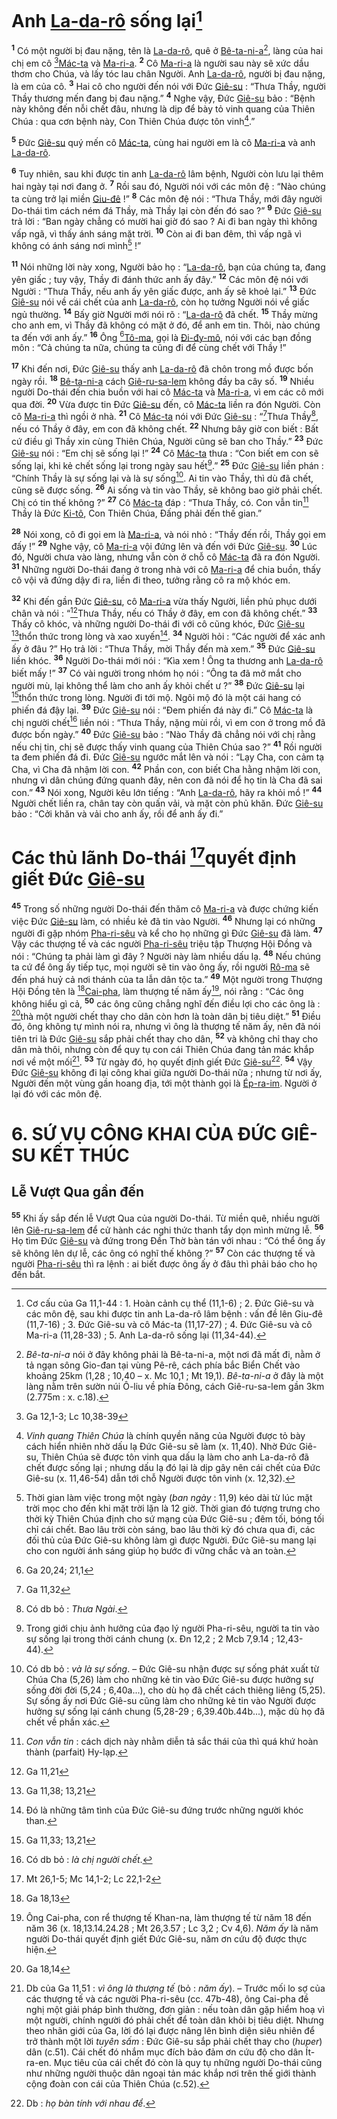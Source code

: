 # Anh [La-da-rô]() sống lại[^1-6e6c12cc-160e-4b67-8b0c-3d6d8afa6082]

<sup><b>1</b></sup> Có một người bị đau nặng, tên là [La-da-rô](), quê ở [Bê-ta-ni-a]()[^2-6e6c12cc-160e-4b67-8b0c-3d6d8afa6082], làng của hai chị em cô [^1@-6e6c12cc-160e-4b67-8b0c-3d6d8afa6082][Mác-ta]() và [Ma-ri-a](). <sup><b>2</b></sup> Cô [Ma-ri-a]() là người sau này sẽ xức dầu thơm cho Chúa, và lấy tóc lau chân Người. Anh [La-da-rô](), người bị đau nặng, là em của cô. <sup><b>3</b></sup> Hai cô cho người đến nói với Đức [Giê-su]() : “Thưa Thầy, người Thầy thương mến đang bị đau nặng.” <sup><b>4</b></sup> Nghe vậy, Đức [Giê-su]() bảo : “Bệnh này không đến nỗi chết đâu, nhưng là dịp để bày tỏ vinh quang của Thiên Chúa : qua cơn bệnh này, Con Thiên Chúa được tôn vinh[^3-6e6c12cc-160e-4b67-8b0c-3d6d8afa6082].”

<sup><b>5</b></sup> Đức [Giê-su]() quý mến cô [Mác-ta](), cùng hai người em là cô [Ma-ri-a]() và anh [La-da-rô]().

<sup><b>6</b></sup> Tuy nhiên, sau khi được tin anh [La-da-rô]() lâm bệnh, Người còn lưu lại thêm hai ngày tại nơi đang ở. <sup><b>7</b></sup> Rồi sau đó, Người nói với các môn đệ : “Nào chúng ta cùng trở lại miền [Giu-đê]() !” <sup><b>8</b></sup> Các môn đệ nói : “Thưa Thầy, mới đây người Do-thái tìm cách ném đá Thầy, mà Thầy lại còn đến đó sao ?” <sup><b>9</b></sup> Đức [Giê-su]() trả lời : “Ban ngày chẳng có mười hai giờ đó sao ? Ai đi ban ngày thì không vấp ngã, vì thấy ánh sáng mặt trời. <sup><b>10</b></sup> Còn ai đi ban đêm, thì vấp ngã vì không có ánh sáng nơi mình[^4-6e6c12cc-160e-4b67-8b0c-3d6d8afa6082] !”

<sup><b>11</b></sup> Nói những lời này xong, Người bảo họ : “[La-da-rô](), bạn của chúng ta, đang yên giấc ; tuy vậy, Thầy đi đánh thức anh ấy đây.” <sup><b>12</b></sup> Các môn đệ nói với Người : “Thưa Thầy, nếu anh ấy yên giấc được, anh ấy sẽ khoẻ lại.” <sup><b>13</b></sup> Đức [Giê-su]() nói về cái chết của anh [La-da-rô](), còn họ tưởng Người nói về giấc ngủ thường. <sup><b>14</b></sup> Bấy giờ Người mới nói rõ : “[La-da-rô]() đã chết. <sup><b>15</b></sup> Thầy mừng cho anh em, vì Thầy đã không có mặt ở đó, để anh em tin. Thôi, nào chúng ta đến với anh ấy.” <sup><b>16</b></sup> Ông [^2@-6e6c12cc-160e-4b67-8b0c-3d6d8afa6082][Tô-ma](), gọi là [Đi-đy-mô](), nói với các bạn đồng môn : “Cả chúng ta nữa, chúng ta cũng đi để cùng chết với Thầy !”

<sup><b>17</b></sup> Khi đến nơi, Đức [Giê-su]() thấy anh [La-da-rô]() đã chôn trong mồ được bốn ngày rồi. <sup><b>18</b></sup> [Bê-ta-ni-a]() cách [Giê-ru-sa-lem]() không đầy ba cây số. <sup><b>19</b></sup> Nhiều người Do-thái đến chia buồn với hai cô [Mác-ta]() và [Ma-ri-a](), vì em các cô mới qua đời. <sup><b>20</b></sup> Vừa được tin Đức [Giê-su]() đến, cô [Mác-ta]() liền ra đón Người. Còn cô [Ma-ri-a]() thì ngồi ở nhà. <sup><b>21</b></sup> Cô [Mác-ta]() nói với Đức [Giê-su]() : “[^3@-6e6c12cc-160e-4b67-8b0c-3d6d8afa6082]Thưa Thầy[^5-6e6c12cc-160e-4b67-8b0c-3d6d8afa6082], nếu có Thầy ở đây, em con đã không chết. <sup><b>22</b></sup> Nhưng bây giờ con biết : Bất cứ điều gì Thầy xin cùng Thiên Chúa, Người cũng sẽ ban cho Thầy.” <sup><b>23</b></sup> Đức [Giê-su]() nói : “Em chị sẽ sống lại !” <sup><b>24</b></sup> Cô [Mác-ta]() thưa : “Con biết em con sẽ sống lại, khi kẻ chết sống lại trong ngày sau hết[^6-6e6c12cc-160e-4b67-8b0c-3d6d8afa6082].” <sup><b>25</b></sup> Đức [Giê-su]() liền phán : “Chính Thầy là sự sống lại và là sự sống[^7-6e6c12cc-160e-4b67-8b0c-3d6d8afa6082]. Ai tin vào Thầy, thì dù đã chết, cũng sẽ được sống. <sup><b>26</b></sup> Ai sống và tin vào Thầy, sẽ không bao giờ phải chết. Chị có tin thế không ?” <sup><b>27</b></sup> Cô [Mác-ta]() đáp : “Thưa Thầy, có. Con vẫn tin[^8-6e6c12cc-160e-4b67-8b0c-3d6d8afa6082] Thầy là Đức [Ki-tô](), Con Thiên Chúa, Đấng phải đến thế gian.”

<sup><b>28</b></sup> Nói xong, cô đi gọi em là [Ma-ri-a](), và nói nhỏ : “Thầy đến rồi, Thầy gọi em đấy !” <sup><b>29</b></sup> Nghe vậy, cô [Ma-ri-a]() vội đứng lên và đến với Đức [Giê-su](). <sup><b>30</b></sup> Lúc đó, Người chưa vào làng, nhưng vẫn còn ở chỗ cô [Mác-ta]() đã ra đón Người. <sup><b>31</b></sup> Những người Do-thái đang ở trong nhà với cô [Ma-ri-a]() để chia buồn, thấy cô vội vã đứng dậy đi ra, liền đi theo, tưởng rằng cô ra mộ khóc em.

<sup><b>32</b></sup> Khi đến gần Đức [Giê-su](), cô [Ma-ri-a]() vừa thấy Người, liền phủ phục dưới chân và nói : “[^4@-6e6c12cc-160e-4b67-8b0c-3d6d8afa6082]Thưa Thầy, nếu có Thầy ở đây, em con đã không chết.” <sup><b>33</b></sup> Thấy cô khóc, và những người Do-thái đi với cô cũng khóc, Đức [Giê-su]() [^5@-6e6c12cc-160e-4b67-8b0c-3d6d8afa6082]thổn thức trong lòng và xao xuyến[^9-6e6c12cc-160e-4b67-8b0c-3d6d8afa6082]. <sup><b>34</b></sup> Người hỏi : “Các người để xác anh ấy ở đâu ?” Họ trả lời : “Thưa Thầy, mời Thầy đến mà xem.” <sup><b>35</b></sup> Đức [Giê-su]() liền khóc. <sup><b>36</b></sup> Người Do-thái mới nói : “Kìa xem ! Ông ta thương anh [La-da-rô]() biết mấy !” <sup><b>37</b></sup> Có vài người trong nhóm họ nói : “Ông ta đã mở mắt cho người mù, lại không thể làm cho anh ấy khỏi chết ư ?” <sup><b>38</b></sup> Đức [Giê-su]() lại [^6@-6e6c12cc-160e-4b67-8b0c-3d6d8afa6082]thổn thức trong lòng. Người đi tới mộ. Ngôi mộ đó là một cái hang có phiến đá đậy lại. <sup><b>39</b></sup> Đức [Giê-su]() nói : “Đem phiến đá này đi.” Cô [Mác-ta]() là chị người chết[^10-6e6c12cc-160e-4b67-8b0c-3d6d8afa6082] liền nói : “Thưa Thầy, nặng mùi rồi, vì em con ở trong mồ đã được bốn ngày.” <sup><b>40</b></sup> Đức [Giê-su]() bảo : “Nào Thầy đã chẳng nói với chị rằng nếu chị tin, chị sẽ được thấy vinh quang của Thiên Chúa sao ?” <sup><b>41</b></sup> Rồi người ta đem phiến đá đi. Đức [Giê-su]() ngước mắt lên và nói : “Lạy Cha, con cảm tạ Cha, vì Cha đã nhậm lời con. <sup><b>42</b></sup> Phần con, con biết Cha hằng nhậm lời con, nhưng vì dân chúng đứng quanh đây, nên con đã nói để họ tin là Cha đã sai con.” <sup><b>43</b></sup> Nói xong, Người kêu lớn tiếng : “Anh [La-da-rô](), hãy ra khỏi mồ !” <sup><b>44</b></sup> Người chết liền ra, chân tay còn quấn vải, và mặt còn phủ khăn. Đức [Giê-su]() bảo : “Cởi khăn và vải cho anh ấy, rồi để anh ấy đi.”

# Các thủ lãnh Do-thái [^7@-6e6c12cc-160e-4b67-8b0c-3d6d8afa6082]quyết định giết Đức [Giê-su]()

<sup><b>45</b></sup> Trong số những người Do-thái đến thăm cô [Ma-ri-a]() và được chứng kiến việc Đức [Giê-su]() làm, có nhiều kẻ đã tin vào Người. <sup><b>46</b></sup> Nhưng lại có những người đi gặp nhóm [Pha-ri-sêu]() và kể cho họ những gì Đức [Giê-su]() đã làm. <sup><b>47</b></sup> Vậy các thượng tế và các người [Pha-ri-sêu]() triệu tập Thượng Hội Đồng và nói : “Chúng ta phải làm gì đây ? Người này làm nhiều dấu lạ. <sup><b>48</b></sup> Nếu chúng ta cứ để ông ấy tiếp tục, mọi người sẽ tin vào ông ấy, rồi người [Rô-ma]() sẽ đến phá huỷ cả nơi thánh của ta lẫn dân tộc ta.” <sup><b>49</b></sup> Một người trong Thượng Hội Đồng tên là [^8@-6e6c12cc-160e-4b67-8b0c-3d6d8afa6082][Cai-pha](), làm thượng tế năm ấy[^11-6e6c12cc-160e-4b67-8b0c-3d6d8afa6082], nói rằng : “Các ông không hiểu gì cả, <sup><b>50</b></sup> các ông cũng chẳng nghĩ đến điều lợi cho các ông là : [^9@-6e6c12cc-160e-4b67-8b0c-3d6d8afa6082]thà một người chết thay cho dân còn hơn là toàn dân bị tiêu diệt.” <sup><b>51</b></sup> Điều đó, ông không tự mình nói ra, nhưng vì ông là thượng tế năm ấy, nên đã nói tiên tri là Đức [Giê-su]() sắp phải chết thay cho dân, <sup><b>52</b></sup> và không chỉ thay cho dân mà thôi, nhưng còn để quy tụ con cái Thiên Chúa đang tản mác khắp nơi về một mối[^12-6e6c12cc-160e-4b67-8b0c-3d6d8afa6082]. <sup><b>53</b></sup> Từ ngày đó, họ quyết định giết Đức [Giê-su]()[^13-6e6c12cc-160e-4b67-8b0c-3d6d8afa6082]. <sup><b>54</b></sup> Vậy Đức [Giê-su]() không đi lại công khai giữa người Do-thái nữa ; nhưng từ nơi ấy, Người đến một vùng gần hoang địa, tới một thành gọi là [Ép-ra-im](). Người ở lại đó với các môn đệ.

# 6. SỨ VỤ CÔNG KHAI CỦA ĐỨC GIÊ-SU KẾT THÚC

## Lễ Vượt Qua gần đến

<sup><b>55</b></sup> Khi ấy sắp đến lễ Vượt Qua của người Do-thái. Từ miền quê, nhiều người lên [Giê-ru-sa-lem]() để cử hành các nghi thức thanh tẩy dọn mình mừng lễ. <sup><b>56</b></sup> Họ tìm Đức [Giê-su]() và đứng trong Đền Thờ bàn tán với nhau : “Có thể ông ấy sẽ không lên dự lễ, các ông có nghĩ thế không ?” <sup><b>57</b></sup> Còn các thượng tế và người [Pha-ri-sêu]() thì ra lệnh : ai biết được ông ấy ở đâu thì phải báo cho họ đến bắt.

[^1-6e6c12cc-160e-4b67-8b0c-3d6d8afa6082]: Cơ cấu của Ga 11,1-44 : 1. Hoàn cảnh cụ thể (11,1-6) ; 2. Đức Giê-su và các môn đệ, sau khi được tin anh La-da-rô lâm bệnh : vấn đề lên Giu-đê (11,7-16) ; 3. Đức Giê-su và cô Mác-ta (11,17-27) ; 4. Đức Giê-su và cô Ma-ri-a (11,28-33) ; 5. Anh La-da-rô sống lại (11,34-44).

[^2-6e6c12cc-160e-4b67-8b0c-3d6d8afa6082]: _Bê-ta-ni-a_ nói ở đây không phải là Bê-ta-ni-a, một nơi đã mất đi, nằm ở tả ngạn sông Gio-đan tại vùng Pê-rê, cách phía bắc Biển Chết vào khoảng 25km (1,28 ; 10,40 – x. Mc 10,1 ; Mt 19,1). _Bê-ta-ni-a_ ở đây là một làng nằm trên sườn núi Ô-liu về phía Đông, cách Giê-ru-sa-lem gần 3km (2.775m : x. c.18).

[^3-6e6c12cc-160e-4b67-8b0c-3d6d8afa6082]: _Vinh quang Thiên Chúa_ là chính quyền năng của Người được tỏ bày cách hiển nhiên nhờ dấu lạ Đức Giê-su sẽ làm (x. 11,40). Nhờ Đức Giê-su, Thiên Chúa sẽ được tôn vinh qua dấu lạ làm cho anh La-da-rô đã chết được sống lại ; nhưng dấu lạ đó lại là dịp gây nên cái chết của Đức Giê-su (x. 11,46-54) dẫn tới chỗ Người được tôn vinh (x. 12,32).

[^4-6e6c12cc-160e-4b67-8b0c-3d6d8afa6082]: Thời gian làm việc trong một ngày (_ban ngày_ : 11,9) kéo dài từ lúc mặt trời mọc cho đến khi mặt trời lặn là 12 giờ. Thời gian đó tượng trưng cho thời kỳ Thiên Chúa định cho sứ mạng của Đức Giê-su ; đêm tối, bóng tối chỉ cái chết. Bao lâu trời còn sáng, bao lâu thời kỳ đó chưa qua đi, các đối thủ của Đức Giê-su không làm gì được Người. Đức Giê-su mang lại cho con người ánh sáng giúp họ bước đi vững chắc và an toàn.

[^5-6e6c12cc-160e-4b67-8b0c-3d6d8afa6082]: Có db bỏ : _Thưa Ngài_.

[^6-6e6c12cc-160e-4b67-8b0c-3d6d8afa6082]: Trong giới chịu ảnh hưởng của đạo lý người Pha-ri-sêu, người ta tin vào sự sống lại trong thời cánh chung (x. Đn 12,2 ; 2 Mcb 7,9.14 ; 12,43-44).

[^7-6e6c12cc-160e-4b67-8b0c-3d6d8afa6082]: Có db bỏ : _và là sự sống_. – Đức Giê-su nhận được sự sống phát xuất từ Chúa Cha (5,26) làm cho những kẻ tin vào Đức Giê-su được hưởng sự sống đời đời (5,24 ; 6,40a...), cho dù họ đã chết cách thiêng liêng (5,25). Sự sống ấy nơi Đức Giê-su cũng làm cho những kẻ tin vào Người được hưởng sự sống lại cánh chung (5,28-29 ; 6,39.40b.44b...), mặc dù họ đã chết về phần xác.

[^8-6e6c12cc-160e-4b67-8b0c-3d6d8afa6082]: _Con vẫn tin_ : cách dịch này nhằm diễn tả sắc thái của thì quá khứ hoàn thành (parfait) Hy-lạp.

[^9-6e6c12cc-160e-4b67-8b0c-3d6d8afa6082]: Đó là những tâm tình của Đức Giê-su đứng trước những người khóc than.

[^10-6e6c12cc-160e-4b67-8b0c-3d6d8afa6082]: Có db bỏ : _là chị người chết_.

[^11-6e6c12cc-160e-4b67-8b0c-3d6d8afa6082]: Ông Cai-pha, con rể thượng tế Khan-na, làm thượng tế từ năm 18 đến năm 36 (x. 18,13.14.24.28 ; Mt 26,3.57 ; Lc 3,2 ; Cv 4,6). _Năm ấy_ là năm người Do-thái quyết định giết Đức Giê-su, năm ơn cứu độ được thực hiện.

[^12-6e6c12cc-160e-4b67-8b0c-3d6d8afa6082]: Db của Ga 11,51 : _vì ông là thượng tế_ (bỏ : _năm ấy_). – Trước mối lo sợ của các thượng tế và các người Pha-ri-sêu (cc. 47b-48), ông Cai-pha đề nghị một giải pháp bình thường, đơn giản : nếu toàn dân gặp hiểm hoạ vì một người, chính người đó phải chết để toàn dân khỏi bị tiêu diệt. Nhưng theo nhãn giới của Ga, lời đó lại được nâng lên bình diện siêu nhiên để trở thành một lời _tuyên sấm_ : Đức Giê-su sắp phải chết thay cho (_huper_) dân (c.51). Cái chết đó nhắm mục đích bảo đảm ơn cứu độ cho dân Ít-ra-en. Mục tiêu của cái chết đó còn là quy tụ những người Do-thái cũng như những người thuộc dân ngoại tản mác khắp nơi trên thế giới thành cộng đoàn con cái của Thiên Chúa (c.52).

[^13-6e6c12cc-160e-4b67-8b0c-3d6d8afa6082]: Db : _họ bàn tính với nhau để_.

[^1@-6e6c12cc-160e-4b67-8b0c-3d6d8afa6082]: Ga 12,1-3; Lc 10,38-39

[^2@-6e6c12cc-160e-4b67-8b0c-3d6d8afa6082]: Ga 20,24; 21,1

[^3@-6e6c12cc-160e-4b67-8b0c-3d6d8afa6082]: Ga 11,32

[^4@-6e6c12cc-160e-4b67-8b0c-3d6d8afa6082]: Ga 11,21

[^5@-6e6c12cc-160e-4b67-8b0c-3d6d8afa6082]: Ga 11,38; 13,21

[^6@-6e6c12cc-160e-4b67-8b0c-3d6d8afa6082]: Ga 11,33; 13,21

[^7@-6e6c12cc-160e-4b67-8b0c-3d6d8afa6082]: Mt 26,1-5; Mc 14,1-2; Lc 22,1-2

[^8@-6e6c12cc-160e-4b67-8b0c-3d6d8afa6082]: Ga 18,13

[^9@-6e6c12cc-160e-4b67-8b0c-3d6d8afa6082]: Ga 18,14
